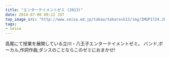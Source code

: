 ```yaml
---
title: "エンターテイメントゼミ (2013)"
date: 2014-07-06 09:12 JST
top_image_src: "http://www.seisa.ed.jp/takao/takarock13/img/IMGP1724.JPG"
tags:
- seisa
---
```

高尾にて授業を展開している立川・八王子エンターテイメントゼミ。
バンド,ボーカル,作詞作曲,ダンスのことならこのゼミにおまかせ!